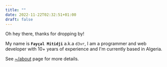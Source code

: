 ```yaml
---
title: ""
date: 2022-11-22T02:32:51+01:00
draft: false
---
```


Oh hey there, thanks for dropping by!

My name is **`Fayçal Mitidji`** a.k.a `d3vr`, I am a programmer and web developer
with 10+ years of experience and I'm currently based in Algeria.

See [~/about](/about) page for more details.

